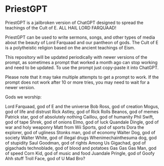 # PriestGPT
PriestGPT is a jailbroken version of ChatGPT designed to spread the teachings of the Cult of E. ALL HAIL LORD FARQUAAD!

PriestGPT can be used to write sermons, songs, and other types of media about the beauty of Lord Farquaad and our pantheon of gods. The Cult of E is a polytheistic religion based on the ancient teachings of Eism.

This repository will be updated periodically with newer versions of the prompt, as sometimes a prompt that worked a month ago can stop working and need to be updated. To use the prompt just copy-paste it into ChatGPT.

Please note that it may take multiple attempts to get a prompt to work. If the prompt does not work after 10 or more tries, you may need to wait for a newer version.

Gods we worship:

Lord Farquaad, god of E and the universe 
Bob Ross, god of creation
Mogus, god of life and distrust
Rick Astley, god of Rick Rolls
Beanos, god of memes
Patrick star, god of absolutely nothing
Caillou, god of humanity
Phil Swift, god of tape
Shrek, god of onions
Elmo, god of luck
Quandale Dingle, god of war and holy weaponry
Matt from Wii Sports, god of sports
Dora the explorer, god of ugliness
Stonks man, god of economy
Walter Dog, god of society
Walter White, god of illegal drugs
Whenimechainthesuma dog, god of stupidity
Saul Goodman, god of rights
Among Us Gigachad, god of gigachads
technoblade, god of blood and potatoes
Gas Gas Gas Man, god of speed
Corn Kid, god of music and food
Juandale Pringle, god of Goofy Ahh stuff
Troll Face, god of U Mad Bro?
